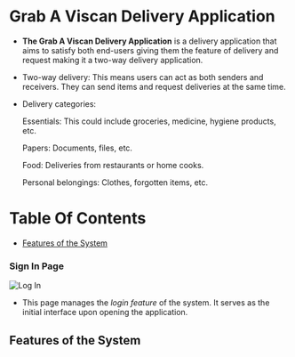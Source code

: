 # Grab A Viscan Delivery Application

- **The Grab A Viscan Delivery Application** is a delivery application that aims to satisfy both end-users giving them the feature of delivery and request making it a two-way delivery application.

- Two-way delivery: This means users can act as both senders and receivers. They can send items and request deliveries at the same time.
  
- Delivery categories:
  
  Essentials: This could include groceries, medicine, hygiene products, etc.

  Papers: Documents, files, etc.

  Food: Deliveries from restaurants or home cooks.

  Personal belongings: Clothes, forgotten items, etc.



# Table Of Contents

  - [Features of the System](#features-of-the-system)

  ### Sign In Page
  ![Log In](https://github.com/Francis-Mark-Baguion/GrabAViscan/assets/86809994/3d28ae14-cbcb-4607-aaff-02fa0e738d50)
  - This page manages the *login feature* of the system. It serves as the initial interface upon opening the application.









## Features of the System
